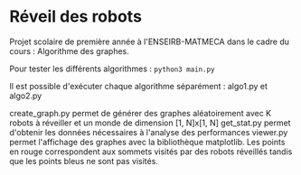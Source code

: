 # Réveil des robots

Projet scolaire de première année à l'ENSEIRB-MATMECA dans le cadre du cours : Algorithme des graphes.

Pour tester les différents algorithmes : 
```python3 main.py```

Il est possible d'exécuter chaque algorithme séparément : algo1.py et algo2.py

create_graph.py permet de générer des graphes aléatoirement avec K robots à réveiller et un monde de dimension [1, N]x[1, N]
get_stat.py permet d'obtenir les données nécessaires à l'analyse des performances
viewer.py permet l'affichage des graphes avec la bibliothèque matplotlib. Les points en rouge correspondent aux sommets visités par des robots réveillés tandis que les points bleus ne sont pas visités.
